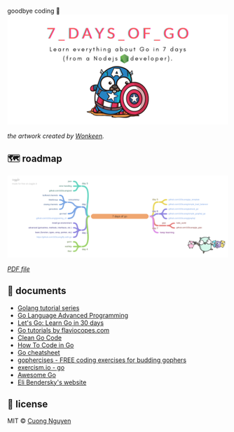 goodbye coding 👋
![banner](./assets/banner.png)

*the artwork created by [Wonkeen](https://github.com/QualitechOU/wonkeenGophers).*

## 🗺 roadmap

![roadmap](./assets/roadmap.png)

*[PDF file](./assets/roadmap.pdf)*

## 📝 documents

- [Golang tutorial series](https://golangbot.com/learn-golang-series/)
- [Go Language Advanced Programming](https://zalopay-oss.github.io/go-advanced/)
- [Let's Go: Learn Go in 30 days](https://dev.to/canro91/let-s-go-learn-go-in-30-days-3dg9)
- [Go tutorials by flaviocopes.com](https://flaviocopes.com/tags/go/)
- [Clean Go Code](https://github.com/Pungyeon/clean-go-article)
- [How To Code in Go](https://www.digitalocean.com/community/tutorial_series/how-to-code-in-go)
- [Go cheatsheet](https://devhints.io/go)
- [gophercises - FREE coding exercises for budding gophers](https://gophercises.com/)
- [exercism.io - go](https://exercism.io/tracks/go)
- [Awesome Go](https://github.com/avelino/awesome-go)
- [Eli Bendersky's website](https://eli.thegreenplace.net/)

## 🦄 license

MIT © [Cuong Nguyen](https://www.linkedin.com/in/cuong9)
